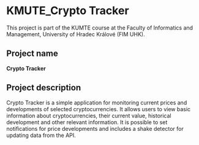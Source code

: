 # KMUTE_Crypto Tracker

This project is part of the KUMTE course at the Faculty of Informatics and Management, University of Hradec Králové (FIM UHK).

## Project name
**Crypto Tracker**

## Project description
Crypto Tracker is a simple application for monitoring current prices and developments of selected cryptocurrencies. It allows users to view basic information about cryptocurrencies, their current value, historical development and other relevant information. It is possible to set notifications for price developments and includes a shake detector for updating data from the API.
